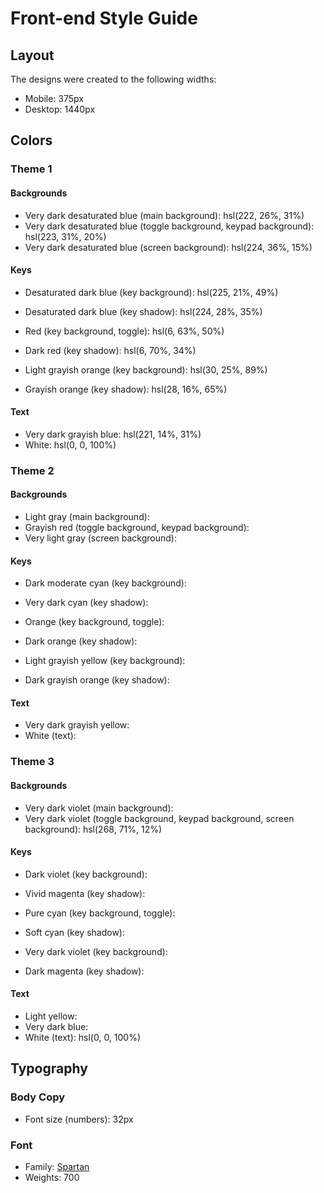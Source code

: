 # Front-end Style Guide

## Layout

The designs were created to the following widths:

- Mobile: 375px
- Desktop: 1440px

## Colors

### Theme 1

#### Backgrounds

- Very dark desaturated blue (main background): hsl(222, 26%, 31%)
- Very dark desaturated blue (toggle background, keypad background): hsl(223, 31%, 20%)
- Very dark desaturated blue (screen background): hsl(224, 36%, 15%)

#### Keys

- Desaturated dark blue (key background): hsl(225, 21%, 49%)
- Desaturated dark blue (key shadow): hsl(224, 28%, 35%)

- Red (key background, toggle): hsl(6, 63%, 50%)
- Dark red (key shadow): hsl(6, 70%, 34%)

- Light grayish orange (key background): hsl(30, 25%, 89%)
- Grayish orange (key shadow): hsl(28, 16%, 65%)

#### Text

- Very dark grayish blue: hsl(221, 14%, 31%)
- White: hsl(0, 0, 100%)

### Theme 2

#### Backgrounds

- Light gray (main background):
- Grayish red (toggle background, keypad background):
- Very light gray (screen background):

#### Keys

- Dark moderate cyan (key background):
- Very dark cyan (key shadow):

- Orange (key background, toggle):
- Dark orange (key shadow):

- Light grayish yellow (key background):
- Dark grayish orange (key shadow):

#### Text

- Very dark grayish yellow:
- White (text):

### Theme 3

#### Backgrounds

- Very dark violet (main background):
- Very dark violet (toggle background, keypad background, screen background): hsl(268, 71%, 12%)

#### Keys

- Dark violet (key background):
- Vivid magenta (key shadow):

- Pure cyan (key background, toggle):
- Soft cyan (key shadow):

- Very dark violet (key background):
- Dark magenta (key shadow):

#### Text

- Light yellow:
- Very dark blue:
- White (text): hsl(0, 0, 100%)

## Typography

### Body Copy

- Font size (numbers): 32px

### Font

- Family: [Spartan](https://fonts.google.com/specimen/Spartan)
- Weights: 700
